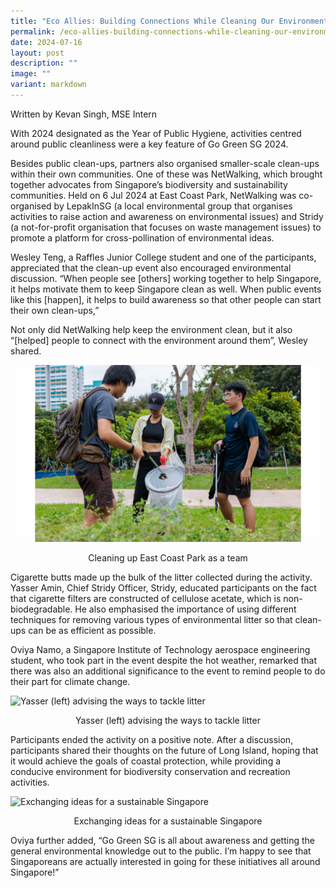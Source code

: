 ```yaml
---
title: "Eco Allies: Building Connections While Cleaning Our Environment"
permalink: /eco-allies-building-connections-while-cleaning-our-environment/
date: 2024-07-16
layout: post
description: ""
image: ""
variant: markdown
---
```

<p>Written by Kevan Singh, MSE Intern</p>
<p>With 2024 designated as the Year of Public Hygiene, activities centred
around public cleanliness were a key feature of Go Green SG 2024.</p>
<p>Besides public clean-ups, partners also organised smaller-scale clean-ups
within their own communities. One of these was NetWalking, which brought
together advocates from Singapore’s biodiversity and sustainability communities.
Held on 6 Jul 2024 at East Coast Park, NetWalking was co-organised by LepakInSG
(a local environmental group that organises activities to raise action
and awareness on environmental issues) and Stridy (a not-for-profit organisation
that focuses on waste management issues) to promote a platform for cross-pollination
of environmental ideas.</p>
<p>Wesley Teng, a Raffles Junior College student and one of the participants,
appreciated that the clean-up event also encouraged environmental discussion.
“When people see [others] working together to help Singapore, it helps
motivate them to keep Singapore clean as well. When public events like
this [happen], it helps to build awareness so that other people can start
their own clean-ups,”</p>
<p>Not only did NetWalking help keep the environment clean, but it also “[helped]
people to connect with the environment around them”, Wesley shared.</p>

![Cleaning up East Coast Park as a team](/images/Blog/NetWalking/Cleaning_Up_Litter.png)
<div style="text-align:center">Cleaning up East Coast Park as a team</div>

<p>Cigarette butts made up the bulk of the litter collected during the activity.
Yasser Amin, Chief Stridy Officer, Stridy, educated participants on the
fact that cigarette filters are constructed of cellulose acetate, which
is non-biodegradable. He also emphasised the importance of using different
techniques for removing various types of environmental litter so that clean-ups
can be as efficient as possible.</p>
<p>Oviya Namo, a Singapore Institute of Technology aerospace engineering
student, who took part in the event despite the hot weather, remarked that
there was also an additional significance to the event to remind people
to do their part for climate change.</p>

![Yasser (left) advising the ways to tackle litter](/images/Blog/NetWalking/Educating.png)
<div style="text-align:center">Yasser (left) advising the ways to tackle litter</div>

<p>Participants ended the activity on a positive note. After a discussion,
participants shared their thoughts on the future of Long Island, hoping
that it would achieve the goals of coastal protection, while providing
a conducive environment for biodiversity conservation and recreation activities.</p>

![Exchanging ideas for a sustainable Singapore](/images/Blog/NetWalking/Discussion.png)
<div style="text-align:center">Exchanging ideas for a sustainable Singapore</div>

<p>Oviya further added, “Go Green SG is all about awareness and getting the
general environmental knowledge out to the public. I’m happy to see that
Singaporeans are actually interested in going for these initiatives all
around Singapore!”</p>
<p></p>